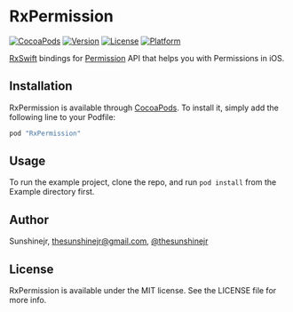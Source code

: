 # RxPermission

[![CocoaPods](https://img.shields.io/cocoapods/v/RxPermission.svg)](https://github.com/sunshinejr/RxPermission)
[![Version](https://img.shields.io/cocoapods/v/RxPermission.svg?style=flat)](http://cocoapods.org/pods/RxPermission)
[![License](https://img.shields.io/cocoapods/l/RxPermission.svg?style=flat)](http://cocoapods.org/pods/RxPermission)
[![Platform](https://img.shields.io/cocoapods/p/RxPermission.svg?style=flat)](http://cocoapods.org/pods/RxPermission)

[RxSwift](https://github.com/ReactiveX/RxSwift) bindings for [Permission](https://github.com/delba/Permission) API that helps you with Permissions in iOS.

## Installation

RxPermission is available through [CocoaPods](http://cocoapods.org). To install
it, simply add the following line to your Podfile:

```ruby
pod "RxPermission"
```

## Usage

To run the example project, clone the repo, and run `pod install` from the Example directory first.

## Author

Sunshinejr, thesunshinejr@gmail.com, <a href="https://twitter.com/thesunshinejr">@thesunshinejr</a>

## License

RxPermission is available under the MIT license. See the LICENSE file for more info.
